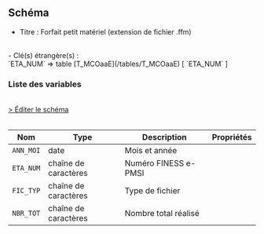 ## Schéma

- Titre : Forfait petit matériel (extension de fichier .ffm)
<br />
- Clé(s) étrangère(s) : <br />
`ETA_NUM` => table [T_MCOaaE](/tables/T_MCOaaE) [ `ETA_NUM` ]<br />

### Liste des variables
<br />
<div>
    <a href="https://gitlab.com/healthdatahub/schema-snds/edit/master/schemas/PMSI%20MCO/T_SUPaaFFM.json"  
    arget="_blank" rel="noopener noreferrer">> Éditer le schéma</a>
    <OutboundLink />
</div>
<br />

Nom|Type|Description|Propriétés
-|-|-|-
`ANN_MOI`|date|Mois et année||
`ETA_NUM`|chaîne de caractères|Numéro FINESS e-PMSI||
`FIC_TYP`|chaîne de caractères|Type de fichier||
`NBR_TOT`|chaîne de caractères|Nombre total réalisé||

